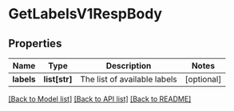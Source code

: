 # GetLabelsV1RespBody

## Properties
Name | Type | Description | Notes
------------ | ------------- | ------------- | -------------
**labels** | **list[str]** | The list of available labels | [optional] 

[[Back to Model list]](../README.md#documentation-for-models) [[Back to API list]](../README.md#documentation-for-api-endpoints) [[Back to README]](../README.md)


